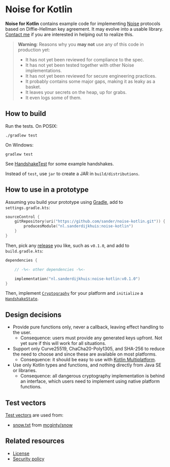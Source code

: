 # Noise for Kotlin

**Noise for Kotlin** contains example code for implementing [Noise](https://noiseprotocol.org) protocols based on Diffie-Hellman key agreement. It may evolve into a usable library. [Contact me](mailto:mail@sanderdijkhuis.nl) if you are interested in helping out to realize this.

> **Warning**: Reasons why you **may not** use any of this code in production yet:
>
> - It has not yet been reviewed for compliance to the spec.
> - It has not yet been tested together with other Noise implementations.
> - It has not yet been reviewed for secure engineering practices.
> - It probably contains some major gaps, making it as leaky as a basket.
> - It leaves your secrets on the heap, up for grabs.
> - It even logs some of them.

## How to build

Run the tests. On POSIX:

    ./gradlew test

On Windows:

    gradlew test

See [HandshakeTest](src/test/kotlin/HandshakeTest.kt) for some example handshakes.

Instead of `test`, use `jar` to create a JAR in `build/distributions`.

## How to use in a prototype

Assuming you build your prototype using [Gradle](https://gradle.org), add to `settings.gradle.kts`:

```kotlin
sourceControl {
    gitRepository(uri("https://github.com/sander/noise-kotlin.git")) {
        producesModule("nl.sanderdijkhuis:noise-kotlin")
    }
}
```

Then, pick any [release](https://github.com/sander/noise-kotlin/releases) you like, such as `v0.1.0`, and add to `build.gradle.kts`:

```kotlin
dependencies {

    // -%<- other dependencies -%<-

    implementation("nl.sanderdijkhuis:noise-kotlin:v0.1.0")
}
```

Then, implement [`Cryptography`](src/main/kotlin/Cryptography.kt) for your platform and `initialize` a [`HandshakeState`](src/main/kotlin/HandshakeState.kt).

## Design decisions

- Provide pure functions only, never a callback, leaving effect handling to the user.
    - Consequence: users must provide any generated keys upfront. Not yet sure if this will work for all situations.
- Support only Curve25519, ChaCha20-Poly1305, and SHA-256 to reduce the need to choose and since these are available on most platforms.
    - Consequence: it should be easy to use with [Kotlin Multiplatform](https://kotlinlang.org/docs/multiplatform.html).
- Use only Kotlin types and functions, and nothing directly from Java SE or libraries.
    - Consequence: all dangerous cryptography implementation is behind an interface, which users need to implement using native platform functions.

## Test vectors

[Test vectors](https://github.com/noiseprotocol/noise_wiki/wiki/Test-vectors) are used from:

- [snow.txt](src/test/resources/vectors/snow.txt) from [mcginty/snow](https://github.com/mcginty/snow/blob/375ba067b54f09ecaaa4211f9dd48fdc7f43fa50/tests/vectors/snow.txt)

## Related resources

- [License](LICENSE.md)
- [Security policy](SECURITY.md)
